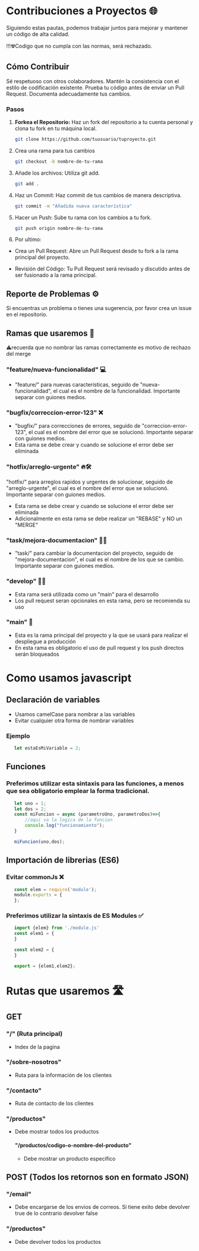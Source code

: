 # Contribuciones a Proyectos 🌐

Siguiendo estas pautas, podemos trabajar juntos para mejorar y mantener un código de alta calidad.

!!!☢️Codigo que no cumpla con las normas, será rechazado.

## Cómo Contribuir

Sé respetuoso con otros colaboradores.
Mantén la consistencia con el estilo de codificación existente.
Prueba tu código antes de enviar un Pull Request.
Documenta adecuadamente tus cambios.

### Pasos
1. **Forkea el Repositorio:** Haz un fork del repositorio a tu cuenta personal y clona tu fork en tu máquina local.

   ```bash
   git clone https://github.com/tuusuario/tuproyecto.git
   ```

2. Crea una rama para tus cambios
   ```bash
   git checkout -b nombre-de-tu-rama
   ```
   
3. Añade los archivos: Utiliza git add.

   ```bash
   git add .
   ```

4. Haz un Commit: Haz commit de tus cambios de manera descriptiva.

   ```bash
   git commit -m "Añadida nueva característica"
   ```

5. Hacer un Push: Sube tu rama con los cambios a tu fork.
    ```bash
   git push origin nombre-de-tu-rama
   ```

6. Por ultimo:
- Crea un Pull Request: Abre un Pull Request desde tu fork a la rama principal del proyecto.

- Revisión del Código: Tu Pull Request será revisado y discutido antes de ser fusionado a la rama principal.

## Reporte de Problemas ⚙️
Si encuentras un problema o tienes una sugerencia, por favor crea un issue en el repositorio.


## Ramas que usaremos 🌱
⚠️recuerda que no nombrar las ramas correctamente es motivo de rechazo del merge

### "feature/nueva-funcionalidad" 💻
- "feature/" para nuevas características, seguido de "nueva-funcionalidad", el cual es el nombre de la funcionalidad. Importante separar con guiones medios.

### "bugfix/correccion-error-123" ❌
- "bugfix/" para correcciones de errores, seguido de "correccion-error-123", el cual es el nombre del error que se solucionó. Importante separar con guiones medios.
- Esta rama se debe crear y cuando se solucione el error debe ser eliminada

### "hotfix/arreglo-urgente" 🔥🛠️
"hotfix/" para arreglos rapidos y urgentes de solucionar, seguido de "arreglo-urgente", el cual es el nombre del error que se solucionó. Importante separar con guiones medios.
- Esta rama se debe crear y cuando se solucione el error debe ser eliminada
- Adicionalmente en esta rama se debe realizar un "REBASE" y NO un "MERGE"
  
### "task/mejora-documentacion" 📎📓
- "task/" para cambiar la documentacion del proyecto, seguido de "mejora-documentacion", el cual es el nombre de los que se cambio. Importante separar con guiones medios.

### "develop" 🧑‍💻
- Esta rama será utilizada como un "main" para el desarrollo
- Los pull request seran opcionales en esta rama, pero se recomienda su uso

### "main" 👑
- Esta es la rama principal del proyecto y la que se usará para realizar el despliegue a producción
- En esta rama es obligatorio el uso de pull request y los push directos serán bloqueados


# Como usamos javascript 

## Declaración de variables
- Usamos camelCase para nombrar a las variables
- Evitar cualquier otra forma de nombrar variables

### Ejemplo
```js
   let estaEsMiVariable = 2;
```

## Funciones

### Preferimos utilizar esta sintaxis para las funciones, a menos que sea obligatorio emplear la forma tradicional.
```js
   let uno = 1;
   let dos = 2;
   const miFuncion = async (parametroUno, parametroDos)=>{
       //aqui va la logica de la funcion
       console.log("funcionamiento");
   }

   miFuncion(uno,dos);
```

## Importación de librerias (ES6)

### Evitar commonJs ❌
```js
   const elem = require('module');
   module.exports = {
   };
```

### Preferimos utilizar la sintaxis de ES Modules ✅
```js
   import {elem} from './module.js'
   const elem1 = {
   }

   const elem2 = {
   }

   export = {elem1,elem2};
```

# Rutas que usaremos 🛣️

## GET

### "/" (Ruta principal)
- Index de la pagina

### "/sobre-nosotros"
- Ruta para la información de los clientes

### "/contacto"
- Ruta de contacto de los clientes

### "/productos"
- Debe mostrar todos los productos
    #### "/productos/codigo-o-nombre-del-producto"
    - Debe mostrar un producto especifico


## POST (Todos los retornos son en formato JSON)

### "/email"
- Debe encargarse de los envios de correos. Si tiene exito debe devolver true de lo contrario devolver false 

### "/productos"
- Debe devolver todos los productos 
